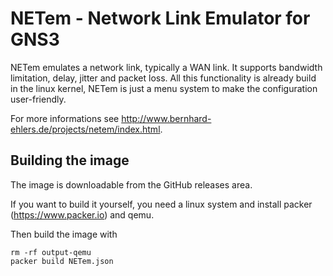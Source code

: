 # NETem - Network Link Emulator for GNS3

NETem emulates a network link, typically a WAN link.
It supports bandwidth limitation, delay, jitter and packet loss.
All this functionality is already build in the linux kernel,
NETem is just a menu system to make the configuration user-friendly.

For more informations see <http://www.bernhard-ehlers.de/projects/netem/index.html>.


## Building the image

The image is downloadable from the GitHub releases area.

If you want to build it yourself, you need a linux system and install
packer (https://www.packer.io) and qemu.

Then build the image with
```
rm -rf output-qemu
packer build NETem.json
```

